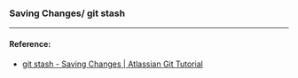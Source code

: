 ### Saving Changes/ git stash



----
#### Reference:
- [git stash - Saving Changes | Atlassian Git Tutorial](https://www.atlassian.com/git/tutorials/saving-changes/git-stash)
